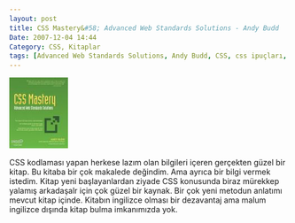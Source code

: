 ```yaml
---
layout: post
title: CSS Mastery&#58; Advanced Web Standards Solutions - Andy Budd
Date: 2007-12-04 14:44
Category: CSS, Kitaplar
tags: [Advanced Web Standards Solutions, Andy Budd, CSS, css ipuçları, CSS Mastery, css teknikleri, css yöntemleri, gelişmiş css dersleri, Kitaplar]
---
```


![CSS Mastery: Advanced Web Standards Solutions - Andy Budd][]

CSS kodlaması yapan herkese lazım olan bilgileri içeren gerçekten güzel bir
kitap. Bu kitaba bir çok makalede değindim. Ama ayrıca bir bilgi vermek
istedim. Kitap yeni başlayanlardan ziyade CSS konusunda biraz mürekkep
yalamış arkadaşalr için çok güzel bir kaynak. Bir çok yeni metodun
anlatımı mevcut kitap içinde. Kitabın ingilizce olması bir dezavantaj
ama malum ingilizce dışında kitap bulma imkanımızda yok. 

  [CSS Mastery: Advanced Web Standards Solutions - Andy Budd]: /images/css_mastery1.kucukresim.jpg
